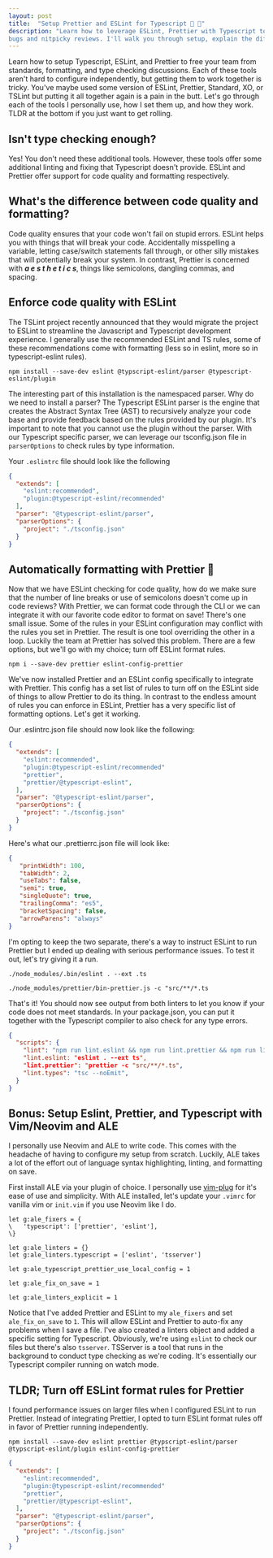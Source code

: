 ```yaml
---
layout: post
title:  "Setup Prettier and ESLint for Typescript 🔧 💅"
description: "Learn how to leverage ESLint, Prettier with Typescript to reduce
bugs and nitpicky reviews. I'll walk you through setup, explain the differences"
---
```


Learn how to setup Typescript, ESLint, and Prettier to free your team from
standards, formatting, and type checking discussions. Each of these tools
aren't hard to configure independently, but getting them to work together is
tricky. You've maybe used some version of ESLint, Prettier, Standard, XO, or
TSLint but putting it all together again is a pain in the butt. Let's go through
each of the tools I personally use, how I set them up, and how they work. TLDR
at the bottom if you just want to get rolling.

<!--break-->

## Isn't type checking enough?
Yes! You don't need these additional tools. However, these tools offer some
additional linting and fixing that Typescript doesn't provide. ESLint and
Prettier offer support for code quality and formatting respectively.

## What's the difference between code quality and formatting?
Code quality ensures that your code won't fail on stupid errors. ESLint helps
you with things that will break your code. Accidentally misspelling a variable,
letting case/switch statements fall through, or other silly mistakes that will
potentially break your system. In contrast, Prettier is concerned with **_a e s t
h e t i c s_**, things like semicolons, dangling commas, and spacing.

## Enforce code quality with ESLint
The TSLint project recently announced that they would migrate the project to
ESLint to streamline the Javascript and Typescript development experience. I
generally use the recommended ESLint and TS rules, some of these
recommendations come with formatting (less so in eslint, more so in
typescript-eslint rules).

`npm install --save-dev eslint @typscript-eslint/parser
@typescript-eslint/plugin`

The interesting part of this installation is the namespaced parser. Why do we
need to install a parser? The Typescript ESLint parser is the engine that
creates the Abstract Syntax Tree (AST) to recursively analyze your code base
and provide feedback based on the rules provided by our plugin. It's important
to note that you cannot use the plugin without the parser. With our Typescript
specific parser, we can leverage our tsconfig.json file in `parserOptions` to
check rules by type information.

Your `.eslintrc` file should look like the following

```json
{
  "extends": [
    "eslint:recommended",
    "plugin:@typescript-eslint/recommended"
  ],
  "parser": "@typescript-eslint/parser",
  "parserOptions": {
    "project": "./tsconfig.json"
  }
}
```

## Automatically formatting with Prettier 💅
Now that we have ESLint checking for code quality, how do we make sure that the
number of line breaks or use of semicolons doesn't come up in code reviews?
With Prettier, we can format code through the CLI or we can integrate it with
our favorite code editor to format on save! There's one small issue. Some of
the rules in your ESLint configuration may conflict with the rules you set in
Prettier. The result is one tool overriding the other in a loop. Luckily the
team at Prettier has solved this problem. There are a few options, but we'll go
with my choice; turn off ESLint format rules.

`npm i --save-dev prettier eslint-config-prettier`

We've now installed Prettier and an ESLint config specifically to integrate
with Prettier. This config has a set list of rules to turn off on the ESLint
side of things to allow Prettier to do its thing. In contrast to the endless
amount of rules you can enforce in ESLint, Prettier has a very specific list of
formatting options. Let's get it working.

Our .eslintrc.json file should now look like the following:

```json
{
  "extends": [
    "eslint:recommended",
    "plugin:@typescript-eslint/recommended"
    "prettier",
    "prettier/@typescript-eslint",
  ],
  "parser": "@typescript-eslint/parser",
  "parserOptions": {
    "project": "./tsconfig.json"
  }
}
```

Here's what our .prettierrc.json file will look like:
```json
{
   "printWidth": 100,
   "tabWidth": 2,
   "useTabs": false,
   "semi": true,
   "singleQuote": true,
   "trailingComma": "es5",
   "bracketSpacing": false,
   "arrowParens": "always"
}
```

I'm opting to keep the two separate, there's a way to instruct ESLint to run
Prettier but I ended up dealing with serious performance issues. To test it
out, let's try giving it a run.

`./node_modules/.bin/eslint . --ext .ts`

`./node_modules/prettier/bin-prettier.js -c "src/**/*.ts`

That's it! You should now see output from both linters to let you know if your
code does not meet standards. In your package.json, you can put it together
with the Typescript compiler to also check for any type errors.

```json
{
  "scripts": {
    "lint": "npm run lint.eslint && npm run lint.prettier && npm run lint.types",
    "lint.eslint: "eslint . --ext ts",
    "lint.prettier": "prettier -c "src/**/*.ts",
    "lint.types": "tsc --noEmit",
  }
}
```

## Bonus: Setup Eslint, Prettier, and Typescript with Vim/Neovim and ALE
I personally use Neovim and ALE to write code. This comes with the headache of
having to configure my setup from scratch. Luckily, ALE takes a lot of the
effort out of language syntax highlighting, linting, and formatting on save.

First install ALE via your plugin of choice. I personally use
[vim-plug](https://github.com/junegunn/vim-plug) for it's ease of use and
simplicity. With ALE installed, let's update your `.vimrc` for vanilla vim or
`init.vim` if you use Neovim like I do.

```vim
let g:ale_fixers = {
\   'typescript': ['prettier', 'eslint'],
\}

let g:ale_linters = {}
let g:ale_linters.typescript = ['eslint', 'tsserver']

let g:ale_typescript_prettier_use_local_config = 1

let g:ale_fix_on_save = 1

let g:ale_linters_explicit = 1
```

Notice that I've added Prettier and ESLint to my `ale_fixers` and set
`ale_fix_on_save` to `1`. This will allow ESLint and Prettier to auto-fix any
problems when I save a file. I've also created a linters object and added a
specific setting for Typescript. Obviously, we're using `eslint` to check our
files but there's also `tsserver`. TSServer is a tool that runs in the
background to conduct type checking as we're coding. It's essentially our
Typescript compiler running on watch mode.

## TLDR; Turn off ESLint format rules for Prettier
I found performance issues on larger files when I configured ESLint to run
Prettier. Instead of integrating Prettier, I opted to turn ESLint format rules
off in favor of Prettier running independently.

`npm install --save-dev eslint prettier @typscript-eslint/parser
@typscript-eslint/plugin eslint-config-prettier`

```json
{
  "extends": [
    "eslint:recommended",
    "plugin:@typescript-eslint/recommended"
    "prettier",
    "prettier/@typescript-eslint",
  ],
  "parser": "@typescript-eslint/parser",
  "parserOptions": {
    "project": "./tsconfig.json"
  }
}

```

